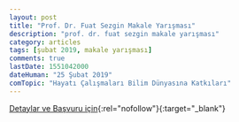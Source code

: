 ```yaml
---
layout: post
title: "Prof. Dr. Fuat Sezgin Makale Yarışması"
description: "prof. dr. fuat sezgin makale yarışması"
category: articles
tags: [şubat 2019, makale yarışması]
comments: true
lastDate: 1551042000
dateHuman: "25 Şubat 2019"
comTopic: "Hayatı Çalışmaları Bilim Dünyasına Katkıları"
---
```



[Detaylar ve Başvuru için](https://www.uludag.edu.tr/dosyalar/oidb/duyuru_dosyalar/%C3%B6%C4%9Frencilere-fuat-sezgin-y%C4%B1l%C4%B12.jpg?utm_source=edebiyatyarismalari.com&utm_medium=affiliate){:rel="nofollow"}{:target="_blank"}